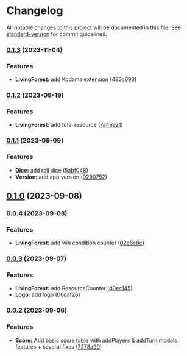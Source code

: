 # Changelog

All notable changes to this project will be documented in this file. See [standard-version](https://github.com/conventional-changelog/standard-version) for commit guidelines.

### [0.1.3](https://github.com/Zararthustra/scorebud/compare/v0.1.2...v0.1.3) (2023-11-04)


### Features

* **LivingForest:** add Kodama extension ([495a693](https://github.com/Zararthustra/scorebud/commit/495a69300f4c926a4bffbabda8bae1559fed4155))

### [0.1.2](https://github.com/Zararthustra/scorebud/compare/v0.1.1...v0.1.2) (2023-09-19)


### Features

* **LivingForest:** add total resource ([7a4ee21](https://github.com/Zararthustra/scorebud/commit/7a4ee21c8cabb3bf1f02b94c3de7c2bee4172dbd))

### [0.1.1](https://github.com/Zararthustra/scorebud/compare/v0.1.0...v0.1.1) (2023-09-09)


### Features

* **Dice:** add roll dice ([5abf048](https://github.com/Zararthustra/scorebud/commit/5abf0488cb9cfaa9115d6e6e4720cfa67bd8cf29))
* **Version:** add app version ([9290752](https://github.com/Zararthustra/scorebud/commit/92907523c6902275cfd2cd378343cea3eb6e7dd2))

## [0.1.0](https://github.com/Zararthustra/scorebud/compare/v0.0.4...v0.1.0) (2023-09-08)

### [0.0.4](https://github.com/Zararthustra/scorebud/compare/v0.0.3...v0.0.4) (2023-09-08)


### Features

* **LivingForest:** add win condition counter ([02e8e8c](https://github.com/Zararthustra/scorebud/commit/02e8e8c243e0f8e302d326beb38b5d86ffe3e04d))

### [0.0.3](https://github.com/Zararthustra/scorebud/compare/v0.0.2...v0.0.3) (2023-09-07)


### Features

* **LivingForest:** add ResourceCounter ([d0ec145](https://github.com/Zararthustra/scorebud/commit/d0ec145af7193560d0c86d7b118ad8cb4f33e9a8))
* **Logo:** add logo ([06caf26](https://github.com/Zararthustra/scorebud/commit/06caf267c4b7cbbf6e201b34f2d9d6db73cc5c0a))

### 0.0.2 (2023-09-06)


### Features

* **Score:** Add basic score table with addPlayers & addTurn modals features + several fixes ([7278a90](https://github.com/Zararthustra/scorebud/commit/7278a906e2d07e37f357011ddf0a7f2dd795d00e))
